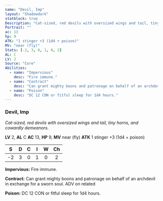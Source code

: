 ```yaml
---
name: "Devil, Imp"
layout: "Shadowdark"
statblock: true
Description: "Cat-sized, red devils with oversized wings and tail, tiny horns, and cowardly demeanors."
Portrait: ""
ac: 13
hp: 9
ATK: "1 stinger +3 (1d4 + poison)"
MV: "near (fly)"
Stats: [-2, 3, 0, 1, 0, 2]
AL: C
LV: 2
Source: "Core"
Abilities:
  - name: "Impervious"
    desc: "Fire immune."
  - name: "Contract"
    desc: "Can grant mighty boons and patronage on behalf of an archdevil in exchange for a sworn soul. ADV on related"
  - name: "Poison"
    desc: "DC 12 CON or fitful sleep for 1d4 hours."
---
```


### Devil, Imp

_Cat-sized, red devils with oversized wings and tail, tiny horns, and cowardly demeanors._

**LV** 2, **AL** C
**AC** 13, **HP** 9, **MV** near (fly)
**ATK** 1 stinger +3 (1d4 + poison)

|  S  |  D  |  C  |  I  |  W  |  Ch  |
|:---:|:---:|:---:|:---:|:---:|:----:|
| -2 | 3 | 0 | 1 | 0 | 2 |

**Impervious:** Fire immune.

**Contract:** Can grant mighty boons and patronage on behalf of an archdevil in exchange for a sworn soul. ADV on related

**Poison:** DC 12 CON or fitful sleep for 1d4 hours.

